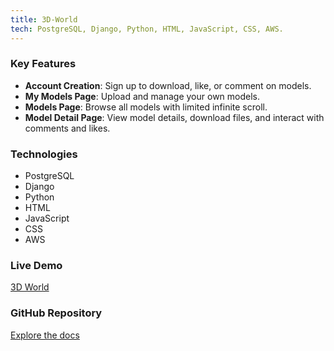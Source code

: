 ```yaml
---
title: 3D-World
tech: PostgreSQL, Django, Python, HTML, JavaScript, CSS, AWS.
---
```

### Key Features

- **Account Creation**: Sign up to download, like, or comment on models.
- **My Models Page**: Upload and manage your own models.
- **Models Page**: Browse all models with limited infinite scroll.
- **Model Detail Page**: View model details, download files, and interact with comments and likes.

### Technologies

- PostgreSQL
- Django
- Python
- HTML
- JavaScript
- CSS
- AWS

### Live Demo

[3D World](https://the3dmodelssite.herokuapp.com/)

### GitHub Repository

[Explore the docs](https://github.com/DKotzer/3d-models-site)